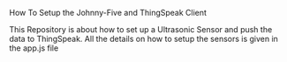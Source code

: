 How To Setup the Johnny-Five and ThingSpeak Client

This Repository is about how to set up a Ultrasonic Sensor and push the data to ThingSpeak.
All the details on how to setup the sensors is given in the app.js file



